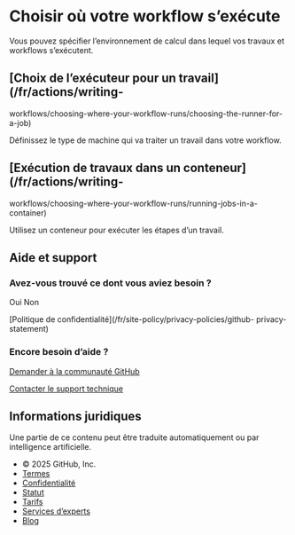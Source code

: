 # Choisir où votre workflow s’exécute

Vous pouvez spécifier l’environnement de calcul dans lequel vos travaux et
workflows s’exécutent.

## [Choix de l’exécuteur pour un travail](/fr/actions/writing-
workflows/choosing-where-your-workflow-runs/choosing-the-runner-for-a-job)

Définissez le type de machine qui va traiter un travail dans votre workflow.

## [Exécution de travaux dans un conteneur](/fr/actions/writing-
workflows/choosing-where-your-workflow-runs/running-jobs-in-a-container)

Utilisez un conteneur pour exécuter les étapes d’un travail.

## Aide et support

### Avez-vous trouvé ce dont vous aviez besoin ?

Oui Non

[Politique de confidentialité](/fr/site-policy/privacy-policies/github-
privacy-statement)

### Encore besoin d’aide ?

[Demander à la communauté
GitHub](https://github.com/orgs/community/discussions)

[Contacter le support technique](https://support.github.com)

## Informations juridiques

Une partie de ce contenu peut être traduite automatiquement ou par
intelligence artificielle.

  * © 2025 GitHub, Inc.
  * [Termes](/fr/site-policy/github-terms/github-terms-of-service)
  * [Confidentialité](/fr/site-policy/privacy-policies/github-privacy-statement)
  * [Statut](https://www.githubstatus.com/)
  * [Tarifs](https://github.com/pricing)
  * [Services d’experts](https://services.github.com)
  * [Blog](https://github.blog)

